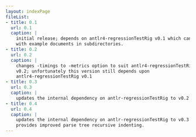 ```yaml
---
layout: indexPage
fileList:
- title: 0.1
  url: 0.1
  caption: |
    initial release; depends on antlr4-regressionTestRig v0.1 which can not deal
    with example documents in subdirectories.
- title: 0.2
  url: 0.2
  caption: |
    changes -timings to -metrics option to suit antlr4-regressionTestRig 
    v0.2; unfortunately this version still depends upon 
    antlr4-regressionTestRig v0.1
- title: 0.3
  url: 0.3
  caption: |
    updates the internal dependency on antlr-regressionTestRig to v0.2
- title: 0.4
  url: 0.4
  caption: |
    updates the internal dependency on antlr-regressionTestRig to v0.3 and
    provides improved parse tree recursive indenting.
---
```


